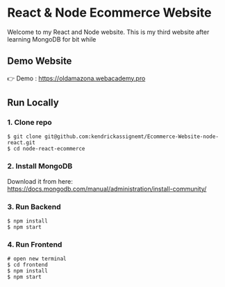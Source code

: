 # React & Node Ecommerce Website

Welcome to my React and Node website. This is my third website after learning MongoDB for bit while

## Demo Website

👉 Demo : https://oldamazona.webacademy.pro


## Run Locally

### 1. Clone repo

```
$ git clone git@github.com:kendrickassignemt/Ecommerce-Website-node-react.git
$ cd node-react-ecommerce
```

### 2. Install MongoDB

Download it from here: https://docs.mongodb.com/manual/administration/install-community/

### 3. Run Backend

```
$ npm install
$ npm start
```

### 4. Run Frontend

```
# open new terminal
$ cd frontend
$ npm install
$ npm start
```


